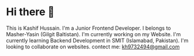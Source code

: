 # Hi there 👋
This is Kashif Hussain.
I'm a Junior Frontend Developer.
I belongs to Masher-Yasin (Gilgit Baltistan).
I'm currently working on my Website.
I'm currently learning Backend Development in SMIT (Islamabad, Pakistan).
I'm looking to collaborate on websites.
contect me: kh9732494@gmail.com


<!--
**kashifjanwali/kashifjanwali** is a ✨ _special_ ✨ repository because its `README.md` (this file) appears on your GitHub profile.

Here are some ideas to get you started:

- 🔭 I’m currently working on ...
- 🌱 I’m currently learning ...
- 👯 I’m looking to collaborate on ...
- 🤔 I’m looking for help with ...
- 💬 Ask me about ...
- 📫 How to reach me: ...
- 😄 Pronouns: ...
- ⚡ Fun fact: ...
-->
